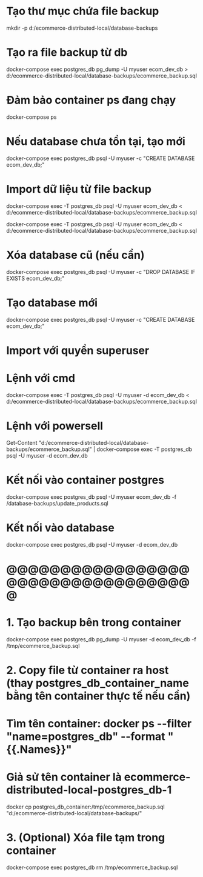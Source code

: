 # Tạo thư mục chứa file backup
mkdir -p d:/ecommerce-distributed-local/database-backups

# Tạo ra file backup từ db
docker-compose exec postgres_db pg_dump -U myuser ecom_dev_db > d:/ecommerce-distributed-local/database-backups/ecommerce_backup.sql

# Đảm bảo container ps đang chạy
docker-compose ps

# Nếu database chưa tồn tại, tạo mới
docker-compose exec postgres_db psql -U myuser -c "CREATE DATABASE ecom_dev_db;"

# Import dữ liệu từ file backup
docker-compose exec -T postgres_db psql -U myuser ecom_dev_db < d:/ecommerce-distributed-local/database-backups/ecommerce_backup.sql

docker-compose exec -T postgres_db psql -U myuser ecom_dev_db < d:/ecommerce-distributed-local/database-backups/ecommerce_backup.sql

# Xóa database cũ (nếu cần)
docker-compose exec postgres_db psql -U myuser -c "DROP DATABASE IF EXISTS ecom_dev_db;"

# Tạo database mới
docker-compose exec postgres_db psql -U myuser -c "CREATE DATABASE ecom_dev_db;"

# Import với quyền superuser
# Lệnh với cmd
docker-compose exec -T postgres_db psql -U myuser -d ecom_dev_db < d:/ecommerce-distributed-local/database-backups/ecommerce_backup.sql

# Lệnh với powersell
Get-Content "d:/ecommerce-distributed-local/database-backups/ecommerce_backup.sql" | docker-compose exec -T postgres_db psql -U myuser -d ecom_dev_db

# Kết nối vào container postgres
docker-compose exec postgres_db psql -U myuser ecom_dev_db -f /database-backups/update_products.sql

# Kết nối vào database
docker-compose exec postgres_db psql -U myuser -d ecom_dev_db

# @@@@@@@@@@@@@@@@@@@@@@@@@@@@@@@@@@@
# 1. Tạo backup bên trong container
docker-compose exec postgres_db pg_dump -U myuser -d ecom_dev_db -f /tmp/ecommerce_backup.sql

# 2. Copy file từ container ra host (thay postgres_db_container_name bằng tên container thực tế nếu cần)
# Tìm tên container: docker ps --filter "name=postgres_db" --format "{{.Names}}"
# Giả sử tên container là ecommerce-distributed-local-postgres_db-1
docker cp postgres_db_container:/tmp/ecommerce_backup.sql "d:/ecommerce-distributed-local/database-backups/"

# 3. (Optional) Xóa file tạm trong container
docker-compose exec postgres_db rm /tmp/ecommerce_backup.sql